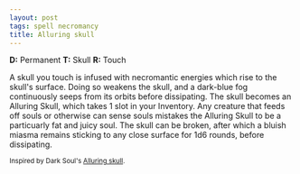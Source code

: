 ```yaml
---
layout: post
tags: spell necromancy
title: Alluring skull
---
```

<b>D:</b> Permanent <b>T:</b> Skull <b>R:</b> Touch

A skull you touch is infused with necromantic energies which rise to the skull's surface. Doing so weakens the skull, and a dark-blue fog continuously seeps from its orbits before dissipating. The skull becomes an Alluring Skull, which takes 1 slot in your Inventory. Any creature that feeds off souls or otherwise can sense souls mistakes the Alluring Skull to be a particuarly fat and juicy soul. The skull can be broken, after which a bluish miasma remains sticking to any close surface for 1d6 rounds, before dissipating.

<small>Inspired by Dark Soul's [Alluring skull](https://darksouls.fandom.com/wiki/Alluring_Skull).</small>
